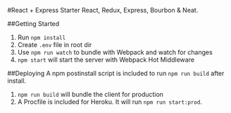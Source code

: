 #React + Express Starter
React, Redux, Express, Bourbon & Neat.

##Getting Started

1. Run `npm install`
2. Create `.env` file in root dir
3. Use `npm run watch` to bundle with Webpack and watch for changes
4. `npm start` will start the server with Webpack Hot Middleware

##Deploying
A npm postinstall script is included to run `npm run build` after install.

1. `npm run build` will bundle the client for production
2. A Procfile is included for Heroku. It will run `npm run start:prod`.

